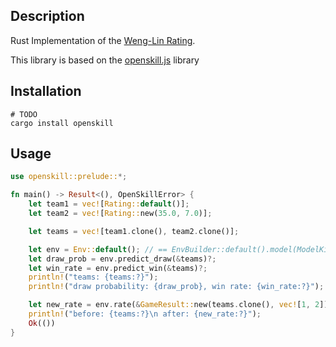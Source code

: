 ## Description
Rust Implementation of the [Weng-Lin Rating](https://www.csie.ntu.edu.tw/~cjlin/papers/online_ranking/online_journal.pdf).

This library is based on the [openskill.js](https://github.com/philihp/openskill.js) library

## Installation
```
# TODO
cargo install openskill
```

## Usage
```rust
use openskill::prelude::*;

fn main() -> Result<(), OpenSkillError> {
    let team1 = vec![Rating::default()]; 
    let team2 = vec![Rating::new(35.0, 7.0)];

    let teams = vec![team1.clone(), team2.clone()];

    let env = Env::default(); // == EnvBuilder::default().model(ModelKind::PlackettLuce).build()
    let draw_prob = env.predict_draw(&teams)?;
    let win_rate = env.predict_win(&teams)?;
    println!("teams: {teams:?}");
    println!("draw probability: {draw_prob}, win rate: {win_rate:?}");

    let new_rate = env.rate(&GameResult::new(teams.clone(), vec![1, 2]))?;
    println!("before: {teams:?}\n after: {new_rate:?}");
    Ok(())
}
```
